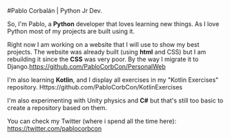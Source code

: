 #Pablo Corbalán | Python Jr Dev.

So, I'm Pablo, a **Python** developer that loves learning new things. As I love Python most of my projects are built using it.

Right now I am working on a website that I will use to show my best projects. The website was already built (using **html** and CSS) but I am rebuilding it since the **CSS** was very poor. By the way I migrate it to Django.https://github.com/PabloCorbCon/PersonalWeb

I'm also learning **Kotlin**, and I display all exercises in my "Kotlin Exercises" repository. Https://github.com/PabloCorbCon/KotlinExercises

I'm also experimenting with Unity physics and **C#** but that's still too basic to create a repository based on them.

You can check my Twitter (where i spend all the time here): https://twitter.com/pablocorbcon
